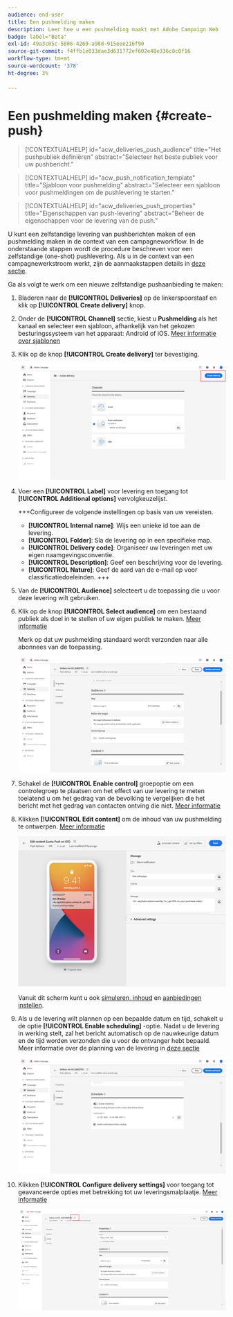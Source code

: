 ```yaml
---
audience: end-user
title: Een pushmelding maken
description: Leer hoe u een pushmelding maakt met Adobe Campaign Web
badge: label="Beta"
exl-id: 49a3c05c-5806-4269-a98d-915eee216f90
source-git-commit: f4ffb1e033dae3d631772ef602e48e336c8c0f16
workflow-type: tm+mt
source-wordcount: '378'
ht-degree: 3%

---
```


# Een pushmelding maken {#create-push}

>[!CONTEXTUALHELP]
>id="acw_deliveries_push_audience"
>title="Het pushpubliek definiëren"
>abstract="Selecteer het beste publiek voor uw pushbericht."

>[!CONTEXTUALHELP]
>id="acw_push_notification_template"
>title="Sjabloon voor pushmelding"
>abstract="Selecteer een sjabloon voor pushmeldingen om de pushlevering te starten."

>[!CONTEXTUALHELP]
>id="acw_deliveries_push_properties"
>title="Eigenschappen van push-levering"
>abstract="Beheer de eigenschappen voor de levering van de push."

U kunt een zelfstandige levering van pushberichten maken of een pushmelding maken in de context van een campagneworkflow. In de onderstaande stappen wordt de procedure beschreven voor een zelfstandige (one-shot) pushlevering. Als u in de context van een campagnewerkstroom werkt, zijn de aanmaakstappen details in [deze sectie](../workflows/activities/channels.md#create-a-delivery-in-a-campaign-workflow).


Ga als volgt te werk om een nieuwe zelfstandige pushaanbieding te maken:

1. Bladeren naar de **[!UICONTROL Deliveries]** op de linkerspoorstaaf en klik op  **[!UICONTROL Create delivery]** knop.

1. Onder de **[!UICONTROL Channel]** sectie, kiest u **Pushmelding** als het kanaal en selecteer een sjabloon, afhankelijk van het gekozen besturingssysteem van het apparaat: Android of iOS. [Meer informatie over sjablonen](../msg/delivery-template.md)

1. Klik op de knop **[!UICONTROL Create delivery]** ter bevestiging.

   ![](assets/push_create_1.png)

1. Voer een **[!UICONTROL Label]** voor levering en toegang tot **[!UICONTROL Additional options]** vervolgkeuzelijst.

   +++Configureer de volgende instellingen op basis van uw vereisten.
   * **[!UICONTROL Internal name]**: Wijs een unieke id toe aan de levering.
   * **[!UICONTROL Folder]**: Sla de levering op in een specifieke map.
   * **[!UICONTROL Delivery code]**: Organiseer uw leveringen met uw eigen naamgevingsconventie.
   * **[!UICONTROL Description]**: Geef een beschrijving voor de levering.
   * **[!UICONTROL Nature]**: Geef de aard van de e-mail op voor classificatiedoeleinden.
+++

1. Van de **[!UICONTROL Audience]** selecteert u de toepassing die u voor deze levering wilt gebruiken.

1. Klik op de knop **[!UICONTROL Select audience]** om een bestaand publiek als doel in te stellen of uw eigen publiek te maken. [Meer informatie](../audience/about-recipients.md)

   Merk op dat uw pushmelding standaard wordt verzonden naar alle abonnees van de toepassing.

   ![](assets/push_create_2.png)

1. Schakel de **[!UICONTROL Enable control]** groepoptie om een controlegroep te plaatsen om het effect van uw levering te meten toelatend u om het gedrag van de bevolking te vergelijken die het bericht met het gedrag van contacten ontving die niet. [Meer informatie](../audience/control-group.md)

1. Klikken **[!UICONTROL Edit content]** om de inhoud van uw pushmelding te ontwerpen. [Meer informatie](content-push.md)

   ![](assets/push_create_5.png)

   Vanuit dit scherm kunt u ook [simuleren, inhoud](../preview-test/preview-test.md) en [aanbiedingen instellen](../content/offers.md).

1. Als u de levering wilt plannen op een bepaalde datum en tijd, schakelt u de optie **[!UICONTROL Enable scheduling]** -optie. Nadat u de levering in werking stelt, zal het bericht automatisch op de nauwkeurige datum en de tijd worden verzonden die u voor de ontvanger hebt bepaald. Meer informatie over de planning van de levering in [deze sectie](../msg/gs-messages.md#gs-schedule)

   ![](assets/push_create_3.png)

1. Klikken **[!UICONTROL Configure delivery settings]** voor toegang tot geavanceerde opties met betrekking tot uw leveringsmalplaatje. [Meer informatie](../advanced-settings/delivery-settings.md)

   ![](assets/push_create_4.png)
